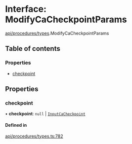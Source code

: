 # Interface: ModifyCaCheckpointParams

[api/procedures/types](../wiki/api.procedures.types).ModifyCaCheckpointParams

## Table of contents

### Properties

- [checkpoint](../wiki/api.procedures.types.ModifyCaCheckpointParams#checkpoint)

## Properties

### checkpoint

• **checkpoint**: ``null`` \| [`InputCaCheckpoint`](../wiki/api.entities.Asset.Checkpoints.types#inputcacheckpoint)

#### Defined in

[api/procedures/types.ts:782](https://github.com/PolymeshAssociation/polymesh-sdk/blob/91c2d2d8/src/api/procedures/types.ts#L782)
